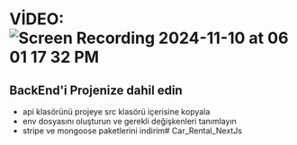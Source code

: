 # VİDEO: ![Screen Recording 2024-11-10 at 06 01 17 32 PM](https://github.com/user-attachments/assets/438b39d7-df18-410d-9ba9-9d3b06e0031a)



## BackEnd'i Projenize dahil edin
- api klasörünü projeye src klasörü içerisine kopyala
- env dosyasını oluşturun ve gerekli değişkenleri tanımlayın
- stripe ve mongoose paketlerini indirim# Car_Rental_NextJs
